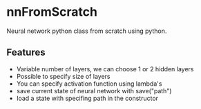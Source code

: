 # nnFromScratch
Neural network python class from scratch using python.
## Features
+ Variable number of layers, we can choose 1 or 2 hidden layers
+ Possible to specify size of layers
+ You can specify activation function using lambda's
+ save current state of neural network with save("path")
+ load a state with specifing path in the constructor
